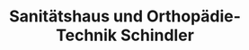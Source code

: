---
title: "Sanitätshaus und Orthopädie-Technik Schindler"
url: /weilheim-in-oberbayern/sanitaetshaus-und-orthopaedie-technik-schindler/
shop: Sanitätshaus
---